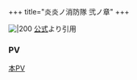 +++
title="炎炎ノ消防隊 弐ノ章"
+++

![|200](https://encrypted-tbn0.gstatic.com/images?q=tbn:ANd9GcQkcx0VJpDVbvxyj-D7dbvhd1zwW_MRaE9viQ&s)
[公式](https://www.google.com/url?sa=i&url=https%3A%2F%2Ffireforce-anime.jp%2Fnews%2Fdetail.php%3Fd%3D200522_01&psig=AOvVaw0JKcqb9xb4DRt2fLbDomuD&ust=1720753963425000&source=images&cd=vfe&opi=89978449&ved=0CBEQjRxqFwoTCKidtLmCnocDFQAAAAAdAAAAABAE)より引用


### PV
[本PV](https://www.youtube.com/watch?v=JQc2JWkPgQo)
